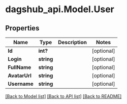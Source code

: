 # dagshub_api.Model.User
## Properties

Name | Type | Description | Notes
------------ | ------------- | ------------- | -------------
**Id** | **int?** |  | [optional] 
**Login** | **string** |  | [optional] 
**FullName** | **string** |  | [optional] 
**AvatarUrl** | **string** |  | [optional] 
**Username** | **string** |  | [optional] 

[[Back to Model list]](../README.md#documentation-for-models) [[Back to API list]](../README.md#documentation-for-api-endpoints) [[Back to README]](../README.md)

